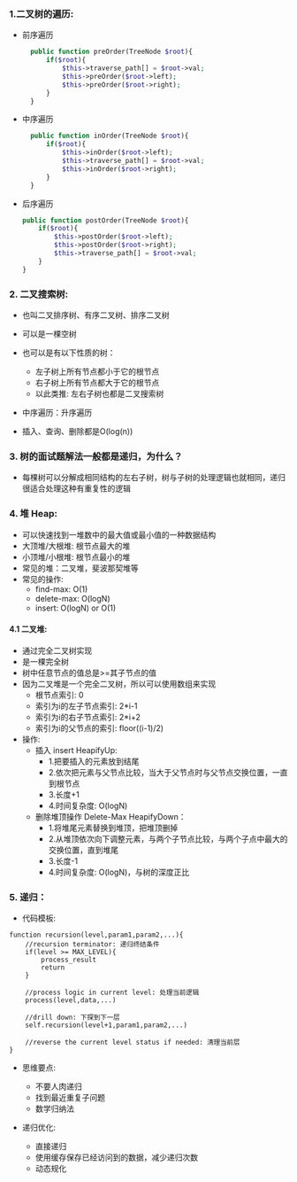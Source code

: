 ### 1.二叉树的遍历:
- 前序遍历
  ```php
    public function preOrder(TreeNode $root){
        if($root){
            $this->traverse_path[] = $root->val;
            $this->preOrder($root->left);
            $this->preOrder($root->right);
        }
    }
    ```
- 中序遍历
  ```php
    public function inOrder(TreeNode $root){
        if($root){
            $this->inOrder($root->left);
            $this->traverse_path[] = $root->val;
            $this->inOrder($root->right);
        }
    }
  ```
- 后序遍历
    ```php 
    public function postOrder(TreeNode $root){
        if($root){
            $this->postOrder($root->left);
            $this->postOrder($root->right);
            $this->traverse_path[] = $root->val;
        }
    }
    ```
  
### 2. 二叉搜索树:
- 也叫二叉排序树、有序二叉树、排序二叉树
- 可以是一棵空树
- 也可以是有以下性质的树：
    - 左子树上所有节点都小于它的根节点
    - 右子树上所有节点都大于它的根节点
    - 以此类推: 左右子树也都是二叉搜索树
    
- 中序遍历：升序遍历
- 插入、查询、删除都是O(log(n))

### 3. 树的面试题解法一般都是递归，为什么？
- 每棵树可以分解成相同结构的左右子树，树与子树的处理逻辑也就相同，递归很适合处理这种有重复性的逻辑

### 4. 堆 Heap:
- 可以快速找到一堆数中的最大值或最小值的一种数据结构
- 大顶堆/大根堆: 根节点最大的堆
- 小顶堆/小根堆: 根节点最小的堆
- 常见的堆：二叉堆，斐波那契堆等
- 常见的操作:
    - find-max: O(1)
    - delete-max: O(logN)
    - insert: O(logN) or O(1)
#### 4.1 二叉堆:
- 通过完全二叉树实现
- 是一棵完全树
- 树中任意节点的值总是>=其子节点的值
- 因为二叉堆是一个完全二叉树，所以可以使用数组来实现
    - 根节点索引: 0
    - 索引为i的左子节点索引: 2*i-1
    - 索引为i的右子节点索引: 2*i+2
    - 索引为i的父节点的索引: floor((i-1)/2)
- 操作:
    - 插入 insert HeapifyUp:
        - 1.把要插入的元素放到结尾
        - 2.依次把元素与父节点比较，当大于父节点时与父节点交换位置，一直到根节点
        - 3.长度+1
        - 4.时间复杂度: O(logN)
    - 删除堆顶操作 Delete-Max HeapifyDown：
        - 1.将堆尾元素替换到堆顶，把堆顶删掉
        - 2.从堆顶依次向下调整元素，与两个子节点比较，与两个子点中最大的交换位置，直到堆尾
        - 3.长度-1
        - 4.时间复杂度: O(logN)，与树的深度正比
    
### 5. 递归：
- 代码模板:
```phpregexp
function recursion(level,param1,param2,...){
    //recursion terminator: 递归终结条件
    if(level >= MAX_LEVEL){
        process_result
        return
    }
    
    //process logic in current level: 处理当前逻辑
    process(level,data,...)
    
    //drill down: 下探到下一层
    self.recursion(level+1,param1,param2,...)
    
    //reverse the current level status if needed: 清理当前层
}
```
- 思维要点:
    - 不要人肉递归
    - 找到最近重复子问题
    - 数学归纳法
    
- 递归优化:
    - 直接递归
    - 使用缓存保存已经访问到的数据，减少递归次数
    - 动态规化
  
